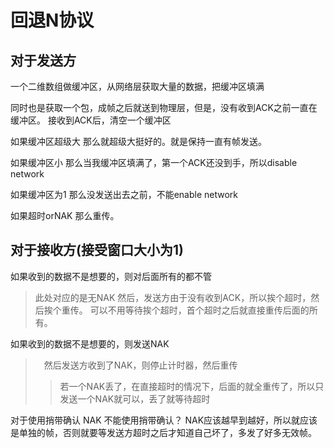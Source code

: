 # 回退N协议

## 对于发送方

一个二维数组做缓冲区，从网络层获取大量的数据，把缓冲区填满

同时也是获取一个包，成帧之后就送到物理层，但是，没有收到ACK之前一直在缓冲区。
接收到ACK后，清空一个缓冲区

如果缓冲区超级大
那么就超级大挺好的。就是保持一直有帧发送。

如果缓冲区小
那么当我缓冲区填满了，第一个ACK还没到手，所以disable network

如果缓冲区为1
那么没发送出去之前，不能enable network

如果超时orNAK
那么重传。


## 对于接收方(接受窗口大小为1)



如果收到的数据不是想要的，则对后面所有的都不管
> 此处对应的是无NAK
> 然后，发送方由于没有收到ACK，所以挨个超时，然后挨个重传。
> 可以不用等待挨个超时，首个超时之后就直接重传后面的所有。

如果收到的数据不是想要的，则发送NAK
>　然后发送方收到了NAK，则停止计时器，然后重传 
>>  若一个NAK丢了，在直接超时的情况下，后面的就全重传了，所以只发送一个NAK就可以，丢了就等待超时

对于使用捎带确认
NAK 不能使用捎带确认？
NAK应该越早到越好，所以就应该是单独的帧，否则就要等发送方超时之后才知道自己坏了，多发了好多无效帧。


